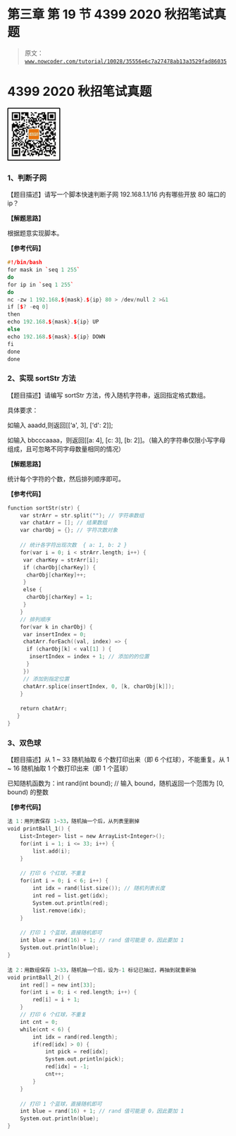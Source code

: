 # 第三章 第 19 节 4399 2020 秋招笔试真题

> 原文：[`www.nowcoder.com/tutorial/10028/35556e6c7a27478ab13a3529fad86035`](https://www.nowcoder.com/tutorial/10028/35556e6c7a27478ab13a3529fad86035)

# 4399 2020 秋招笔试真题

![](img/05f6585ec1cfcf7c9928c88552caa9da.png)

### 1、判断子网

【题目描述】请写一个脚本快速判断子网 192.168.1.1/16 内有哪些开放 80 端口的 ip？

**【解题思路】**

根据题意实现脚本。

**【参考代码】**

```cpp
#!/bin/bash
for mask in `seq 1 255`
do
for ip in `seq 1 255`
do
nc -zw 1 192.168.${mask}.${ip} 80 > /dev/null 2 >&1
if [$? -eq 0]
then
echo 192.168.${mask}.${ip} UP
else
echo 192.168.${mask}.${ip} DOWN
fi
done
done
```

### 2、实现 sortStr 方法

【题目描述】请编写 sortStr 方法，传入随机字符串，返回指定格式数组。

具体要求：

如输入 aaadd,则返回[[‘a', 3], [‘d': 2]];

如输入 bbcccaaaa，则返回[[a: 4], [c: 3], [b: 2]]。（输入的字符串仅限小写字母组成，且可忽略不同字母数量相同的情况）

**【解题思路】**

统计每个字符的个数，然后排列顺序即可。

**【参考代码】**

```cpp
function sortStr(str) {
    var strArr = str.split(""); // 字符串数组
    var chatArr = []; // 结果数组
    var charObj = {}; // 字符次数对象

    // 统计各字符出现次数  { a: 1, b: 2 }
    for(var i = 0; i < strArr.length; i++) {
     var charKey = strArr[i];
     if (charObj[charKey]) {
      charObj[charKey]++;
     }
     else {
      charObj[charKey] = 1;
     }
    }
    // 排列顺序
    for(var k in charObj) {
     var insertIndex = 0;
     chatArr.forEach((val, index) => {
      if (charObj[k] < val[1] ) {
       insertIndex = index + 1; // 添加的的位置
      }
     })
     // 添加到指定位置
     chatArr.splice(insertIndex, 0, [k, charObj[k]]);
    }

    return chatArr;
   }
}
```

### 3、双色球

【题目描述】从 1 ~ 33 随机抽取 6 个数打印出来（即 6 个红球），不能重复。从 1 ~ 16 随机抽取 1 个数打印出来（即 1 个蓝球）

已知随机函数为：int rand(int bound); // 输入 bound，随机返回一个范围为 [0, bound) 的整数

**【参考代码】**

```cpp
法 1：用列表保存 1~33，随机抽一个后，从列表里删掉
void printBall_1() {
    List<Integer> list = new ArrayList<Integer>();
    for(int i = 1; i <= 33; i++) {
        list.add(i);
    }

    // 打印 6 个红球，不重复
    for(int i = 0; i < 6; i++) {
        int idx = rand(list.size()); // 随机列表长度
        int red = list.get(idx);
        System.out.println(red);
        list.remove(idx);
    }

    // 打印 1 个蓝球，直接随机即可
    int blue = rand(16) + 1; // rand 值可能是 0，因此要加 1
    System.out.println(blue);
}

法 2：用数组保存 1~33，随机抽一个后，设为-1 标记已抽过，再抽到就重新抽
void printBall_2() {
    int red[] = new int[33];
    for(int i = 0; i < red.length; i++) {
        red[i] = i + 1;
    }
    // 打印 6 个红球，不重复
    int cnt = 0;
    while(cnt < 6) {
        int idx = rand(red.length);
        if(red[idx] > 0) {
            int pick = red[idx];
            System.out.println(pick);
            red[idx] = -1;
            cnt++;
        }
    }

    // 打印 1 个蓝球，直接随机即可
    int blue = rand(16) + 1; // rand 值可能是 0，因此要加 1
    System.out.println(blue);
}

```